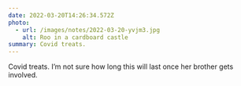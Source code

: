 ```yaml
---
date: 2022-03-20T14:26:34.572Z
photo:
  - url: /images/notes/2022-03-20-yvjm3.jpg
    alt: Roo in a cardboard castle
summary: Covid treats.
---
```

Covid treats. I’m not sure how long this will last once her brother gets involved. 
